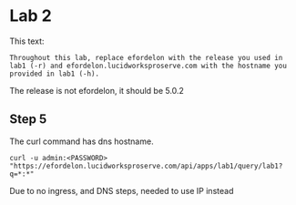 
# Lab 2
This text:
```
Throughout this lab, replace efordelon with the release you used in lab1 (-r) and efordelon.lucidworksproserve.com with the hostname you provided in lab1 (-h).
```
The release is not efordelon, it should be 5.0.2   


## Step 5
The curl command has dns hostname.
```
curl -u admin:<PASSWORD> "https://efordelon.lucidworksproserve.com/api/apps/lab1/query/lab1?q=*:*"

```
Due to no ingress, and DNS steps, needed to use IP instead
